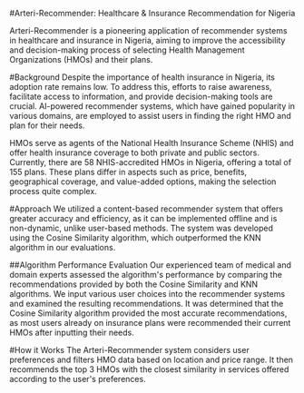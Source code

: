 #Arteri-Recommender: Healthcare & Insurance Recommendation for Nigeria

Arteri-Recommender is a pioneering application of recommender systems in healthcare and insurance in Nigeria, aiming to improve the accessibility and decision-making process of selecting Health Management Organizations (HMOs) and their plans.

#Background
Despite the importance of health insurance in Nigeria, its adoption rate remains low. To address this, efforts to raise awareness, facilitate access to information, and provide decision-making tools are crucial. AI-powered recommender systems, which have gained popularity in various domains, are employed to assist users in finding the right HMO and plan for their needs.

HMOs serve as agents of the National Health Insurance Scheme (NHIS) and offer health insurance coverage to both private and public sectors. Currently, there are 58 NHIS-accredited HMOs in Nigeria, offering a total of 155 plans. These plans differ in aspects such as price, benefits, geographical coverage, and value-added options, making the selection process quite complex.

#Approach
We utilized a content-based recommender system that offers greater accuracy and efficiency, as it can be implemented offline and is non-dynamic, unlike user-based methods. The system was developed using the Cosine Similarity algorithm, which outperformed the KNN algorithm in our evaluations.

##Algorithm Performance Evaluation
Our experienced team of medical and domain experts assessed the algorithm's performance by comparing the recommendations provided by both the Cosine Similarity and KNN algorithms. We input various user choices into the recommender systems and examined the resulting recommendations. It was determined that the Cosine Similarity algorithm provided the most accurate recommendations, as most users already on insurance plans were recommended their current HMOs after inputting their needs.

#How it Works
The Arteri-Recommender system considers user preferences and filters HMO data based on location and price range. It then recommends the top 3 HMOs with the closest similarity in services offered according to the user's preferences.
